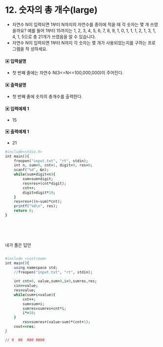 # 12. 숫자의 총 개수(large)
* 자연수 N이 입력되면 1부터 N까지의 자연수를 종이에 적을 때 각 숫자는 몇 개 쓰였을까요?
예를 들어 1부터 15까지는 1, 2, 3, 4, 5, 6, 7, 8, 9, 1, 0, 1, 1, 1, 2, 1, 3, 1, 4, 1, 5으로
총 21개가 쓰였음을 알 수 있습니다.
* 자연수 N이 입력되면 1부터 N까지 각 숫자는 몇 개가 사용되었는지를 구하는 프로그램을 작
성하세요.
#### ▣ 입력설명
* 첫 번째 줄에는 자연수 N(3<=N<=100,000,000)이 주어진다.
#### ▣ 출력설명
* 첫 번째 줄에 숫자의 총개수를 출력한다.
#### ▣ 입력예제 1
* 15
#### ▣ 출력예제 1
* 21


```ruby
#include<stdio.h>
int main(){
	freopen("input.txt", "rt", stdin);
	int n, sum=0, cnt=1, digit=9, res=0;
	scanf("%d", &n);
	while(sum+digit<n){	
		sum=sum+digit;
		res=res+(cnt*digit);
		cnt++;
		digit=digit*10;
	}
	res=res+((n-sum)*cnt);
	printf("%d\n", res);
	return 0;
}
```
<br><br><br>

내가 풀은 답안
```ruby

#include <iostream>
int main(){
	using namespace std;
	//freopen("input.txt", "rt", stdin);
	
	int cnt=0, value,sum=0,i=9,sumres,res;
	cin>>value;
	res=value;
	while(sum+i<value){
		cnt++;
		sum=sum+i;
		sumres=sumres+cnt*i;
		i*=10;
	}
		res=sumres+(value-sum)*(cnt+1);
	cout<<res;
}

// 9  90  900 9000 
```